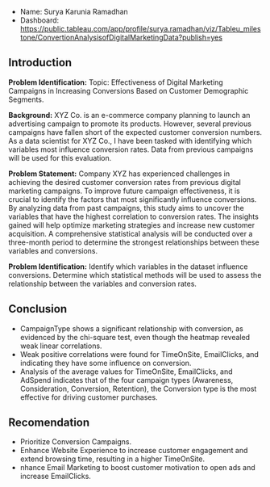 - Name: Surya Karunia Ramadhan
- Dashboard: https://public.tableau.com/app/profile/surya.ramadhan/viz/Tableu_milestone/ConvertionAnalysisofDigitalMarketingData?publish=yes

## Introduction

**Problem Identification:**
Topic: Effectiveness of Digital Marketing Campaigns in Increasing Conversions Based on Customer Demographic Segments.

**Background:**
XYZ Co. is an e-commerce company planning to launch an advertising campaign to promote its products. However, several previous campaigns have fallen short of the expected customer conversion numbers. As a data scientist for XYZ Co., I have been tasked with identifying which variables most influence conversion rates. Data from previous campaigns will be used for this evaluation.

**Problem Statement:**
Company XYZ has experienced challenges in achieving the desired customer conversion rates from previous digital marketing campaigns. To improve future campaign effectiveness, it is crucial to identify the factors that most significantly influence conversions. By analyzing data from past campaigns, this study aims to uncover the variables that have the highest correlation to conversion rates. The insights gained will help optimize marketing strategies and increase new customer acquisition. A comprehensive statistical analysis will be conducted over a three-month period to determine the strongest relationships between these variables and conversions.

**Problem Identification:**
Identify which variables in the dataset influence conversions.
Determine which statistical methods will be used to assess the relationship between the variables and conversion rates.

## Conclusion
- CampaignType shows a significant relationship with conversion, as evidenced by the chi-square test, even though the heatmap revealed weak linear correlations.
- Weak positive correlations were found for TimeOnSite, EmailClicks, and indicating they have some influence on conversion.
- Analysis of the average values for TimeOnSite, EmailClicks, and AdSpend indicates that of the four campaign types (Awareness, Consideration, Conversion, Retention), the Conversion type is the most effective for driving customer purchases.

## Recomendation
- Prioritize Conversion Campaigns.
- Enhance Website Experience to increase customer engagement and extend browsing time, resulting in a higher TimeOnSite.
- nhance Email Marketing to boost customer motivation to open ads and increase EmailClicks.